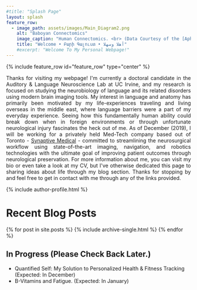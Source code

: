 ```yaml
---
#title: "Splash Page"
layout: splash
feature_row:
  - image_path: assets/images/Main_Diagram2.png
    alt: "Baboyan Connectomics"
    image_caption: "Human Connectomics. <br> (Data Courtesy of the [Aphasia Lab, @ USC](https://web.asph.sc.edu/aphasia/))"
    title: "Welcome • Բարի Գալուստ • أهلا وسهلا"
    #excerpt: "Welcome To My Personal Webpage!"
---
```

{% include feature_row id="feature_row" type="center" %}

<!-- <style> .indented { padding-left: 35pt; padding-right: 35pt; } </style> -->
<div style="text-align:justify">
<!-- <div class="indented"> -->
<p>
Thanks for visiting my webpage! I'm currently a doctoral candidate in the Auditory & Language Neuroscience Lab at UC Irvine, and my research is focused on studying the neurobiology of language and its related disorders using modern brain imaging tools. My interest in language and anatomy has primarily been motivated by my life-experiences traveling and living overseas in the middle east, where language barriers were a part of my everyday experience. Seeing how this fundamentally human ability could break down when in foreign environments or through unfortunate neurological injury fascinates the heck out of me. As of December (2019), I will be working for a privately held Med-Tech company based out of Toronto - <a href="https://www.synaptivemedical.com/" target="_blank"> Synaptive Medical</a> - committed to streamlining the neurosurgical workflow using state-of-the-art imaging, navigation, and robotics technologies with the ultimate goal of improving patient outcomes through neurological preservation. For more information about me, you can visit my bio or even take a look at my CV, but I've otherwise dedicated this page to sharing ideas about life through my blog section. Thanks for stopping by and feel free to get in contact with me through any of the links provided.
</p>
</div>
{% include author-profile.html %}

<br>

<div style="text-align:left">
<H1> Recent Blog Posts </H1>

<!-- {% include feature_row id="Blog_intro" type="center" %} -->

{% for post in site.posts %}
    {% include archive-single.html %}
{% endfor %}


<H2> In Progress (Please Check Back Later.) </H2>
<ul>
<li> Quantified Self: My Solution to Personalized Health & Fitness Tracking  (Expected: In December) <br>
<li> B-Vitamins and Fatigue. (Expected: In January) <br>
